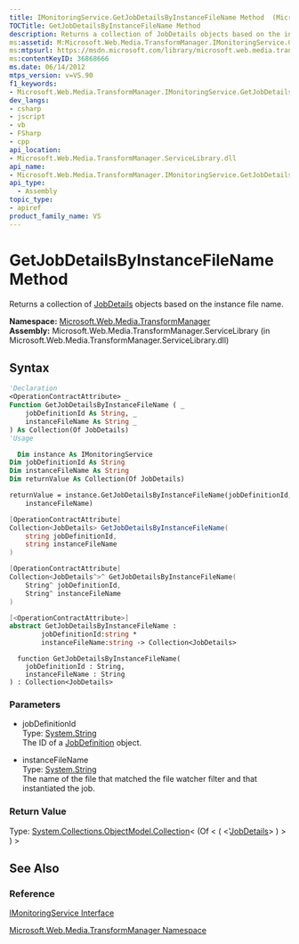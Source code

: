 ```yaml
---
title: IMonitoringService.GetJobDetailsByInstanceFileName Method  (Microsoft.Web.Media.TransformManager)
TOCTitle: GetJobDetailsByInstanceFileName Method
description: Returns a collection of JobDetails objects based on the instance file name.
ms:assetid: M:Microsoft.Web.Media.TransformManager.IMonitoringService.GetJobDetailsByInstanceFileName(System.String,System.String)
ms:mtpsurl: https://msdn.microsoft.com/library/microsoft.web.media.transformmanager.imonitoringservice.getjobdetailsbyinstancefilename(v=VS.90)
ms:contentKeyID: 36868666
ms.date: 06/14/2012
mtps_version: v=VS.90
f1_keywords:
- Microsoft.Web.Media.TransformManager.IMonitoringService.GetJobDetailsByInstanceFileName
dev_langs:
- csharp
- jscript
- vb
- FSharp
- cpp
api_location:
- Microsoft.Web.Media.TransformManager.ServiceLibrary.dll
api_name:
- Microsoft.Web.Media.TransformManager.IMonitoringService.GetJobDetailsByInstanceFileName
api_type:
  - Assembly
topic_type:
- apiref
product_family_name: VS
---
```


# GetJobDetailsByInstanceFileName Method

Returns a collection of [JobDetails](jobdetails-class-microsoft-web-media-transformmanager.md) objects based on the instance file name.

**Namespace:**  [Microsoft.Web.Media.TransformManager](microsoft-web-media-transformmanager-namespace.md)  
**Assembly:**  Microsoft.Web.Media.TransformManager.ServiceLibrary (in Microsoft.Web.Media.TransformManager.ServiceLibrary.dll)

## Syntax

```vb
'Declaration
<OperationContractAttribute> _
Function GetJobDetailsByInstanceFileName ( _
    jobDefinitionId As String, _
    instanceFileName As String _
) As Collection(Of JobDetails)
'Usage

  Dim instance As IMonitoringService
Dim jobDefinitionId As String
Dim instanceFileName As String
Dim returnValue As Collection(Of JobDetails)

returnValue = instance.GetJobDetailsByInstanceFileName(jobDefinitionId, _
    instanceFileName)
```

```csharp
[OperationContractAttribute]
Collection<JobDetails> GetJobDetailsByInstanceFileName(
    string jobDefinitionId,
    string instanceFileName
)
```

```cpp
[OperationContractAttribute]
Collection<JobDetails^>^ GetJobDetailsByInstanceFileName(
    String^ jobDefinitionId, 
    String^ instanceFileName
)
```

``` fsharp
[<OperationContractAttribute>]
abstract GetJobDetailsByInstanceFileName : 
        jobDefinitionId:string * 
        instanceFileName:string -> Collection<JobDetails> 
```

```jscript
  function GetJobDetailsByInstanceFileName(
    jobDefinitionId : String, 
    instanceFileName : String
) : Collection<JobDetails>
```

### Parameters

  - jobDefinitionId  
    Type: [System.String](https://msdn.microsoft.com/library/s1wwdcbf)  
    The ID of a [JobDefinition](jobdefinition-class-microsoft-web-media-transformmanager.md) object.  

<!-- end list -->

  - instanceFileName  
    Type: [System.String](https://msdn.microsoft.com/library/s1wwdcbf)  
    The name of the file that matched the file watcher filter and that instantiated the job.  

### Return Value

Type: [System.Collections.ObjectModel.Collection](https://msdn.microsoft.com/library/ms132397)\< (Of \< ( \<'[JobDetails](jobdetails-class-microsoft-web-media-transformmanager.md)\> ) \> ) \>  

## See Also

### Reference

[IMonitoringService Interface](imonitoringservice-interface-microsoft-web-media-transformmanager.md)

[Microsoft.Web.Media.TransformManager Namespace](microsoft-web-media-transformmanager-namespace.md)
